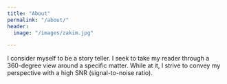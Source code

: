```yaml
---
title: "About"
permalink: "/about/"
header:
  image: "/images/zakim.jpg"

---
```


I consider myself to be a story teller.
I seek to take my reader through a 360-degree view around a specific matter.
While at it, I strive to convey my perspective with a high SNR (signal-to-noise ratio).
